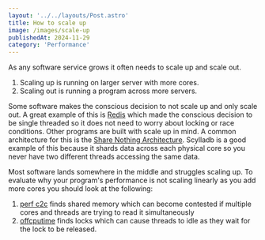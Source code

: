 ```yaml
---
layout: '../../layouts/Post.astro'
title: How to scale up
image: /images/scale-up
publishedAt: 2024-11-29
category: 'Performance'
---
```


As any software service grows it often needs to scale up and scale out.

1. Scaling up is running on larger server with more cores.
1. Scaling out is running a program across more servers.

Some software makes the conscious decision to not scale up and only scale out. A great example of this is [Redis](https://github.com/redis/redis) which made the conscious decision to be single threaded so it does not need to worry about locking or race conditions. Other programs are built with scale up in mind. A common architecture for this is the [Share Nothing Architecture](https://www.scylladb.com/glossary/shared-nothing-architecture/). Scylladb is a good example of this because it shards data across each physical core so you never have two different threads accessing the same data.

Most software lands somewhere in the middle and struggles scaling up. To evaluate why your program's performance is not scaling linearly as you add more cores you should look at the following:

1. [perf c2c](https://man7.org/linux/man-pages/man1/perf-c2c.1.html) finds shared memory which can become contested if multiple cores and threads are trying to read it simultaneously
1. [offcputime](https://github.com/iovisor/bcc/blob/master/tools/offcputime.py) finds locks which can cause threads to idle as they wait for the lock to be released.